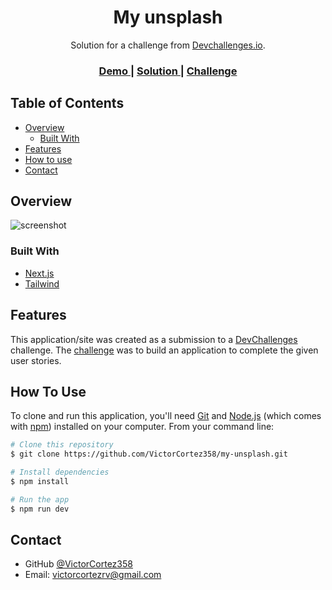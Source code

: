 <!-- Please update value in the {}  -->

<h1 align="center">My unsplash</h1>

<div align="center">
   Solution for a challenge from  <a href="https://legacy.devchallenges.io/" target="_blank">Devchallenges.io</a>.
</div>

<div align="center">
  <h3>
    <a href="https://my-unsplash-brown.vercel.app">
      Demo
    </a>
    <span> | </span>
    <a href="https://github.com/VictorCortez358/my-unsplash">
      Solution
    </a>
    <span> | </span>
    <a href="https://legacy.devchallenges.io/challenges/rYyhwJAxMfES5jNQ9YsP">
      Challenge
    </a>
  </h3>
</div>

<!-- TABLE OF CONTENTS -->

## Table of Contents

- [Overview](#overview)
  - [Built With](#built-with)
- [Features](#features)
- [How to use](#how-to-use)
- [Contact](#contact)

<!-- OVERVIEW -->

## Overview

![screenshot](https://res.cloudinary.com/dtz4vdlgb/image/upload/v1722653663/my-unsplash-brown.vercel.app__xwievg.png)


### Built With

<!-- This section should list any major frameworks that you built your project using. Here are a few examples.-->

- [Next.js](https://nextjs.org/)
- [Tailwind](https://tailwindcss.com/)

## Features

<!-- List the features of your application or follow the template. Don't share the figma file here :) -->

This application/site was created as a submission to a [DevChallenges](https://legacy.devchallenges.io/paths/full-stack-developer) challenge. The [challenge](https://legacy.devchallenges.io/challenges/rYyhwJAxMfES5jNQ9YsP) was to build an application to complete the given user stories.

## How To Use

<!-- Example: -->

To clone and run this application, you'll need [Git](https://git-scm.com) and [Node.js](https://nodejs.org/en/download/) (which comes with [npm](http://npmjs.com)) installed on your computer. From your command line:

```bash
# Clone this repository
$ git clone https://github.com/VictorCortez358/my-unsplash.git

# Install dependencies
$ npm install

# Run the app
$ npm run dev
```

## Contact

- GitHub [@VictorCortez358](https://github.com/VictorCortez358)
- Email: victorcortezrv@gmail.com
